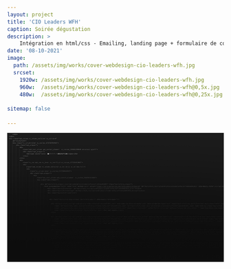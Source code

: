 ```yaml
---
layout: project
title: 'CIO Leaders WFH'
caption: Soirée dégustation 
description: >
    Intégration en html/css - Emailing, landing page + formulaire de contact - Marketing automation
date: '08-10-2021'
image: 
  path: /assets/img/works/cover-webdesign-cio-leaders-wfh.jpg
  srcset: 
    1920w: /assets/img/works/cover-webdesign-cio-leaders-wfh.jpg
    960w:  /assets/img/works/cover-webdesign-cio-leaders-wfh@0,5x.jpg
    480w:  /assets/img/works/cover-webdesign-cio-leaders-wfh@0,25x.jpg

sitemap: false

---
```


![Intégration invitation + landing page - marketing automation](/assets/img/works/code-cio-leaders-campaign.jpg)